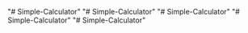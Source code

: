 "# Simple-Calculator" 
"# Simple-Calculator" 
"# Simple-Calculator" 
"# Simple-Calculator" 
"# Simple-Calculator" 
